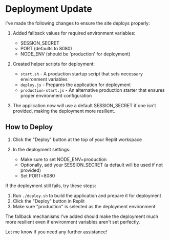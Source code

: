 # Deployment Update

I've made the following changes to ensure the site deploys properly:

1. Added fallback values for required environment variables:
   - SESSION_SECRET
   - PORT (defaults to 8080)
   - NODE_ENV (should be 'production' for deployment)

2. Created helper scripts for deployment:
   - `start.sh` - A production startup script that sets necessary environment variables
   - `deploy.js` - Prepares the application for deployment
   - `production-start.js` - An alternative production starter that ensures proper environment configuration

3. The application now will use a default SESSION_SECRET if one isn't provided, making the deployment more resilient.

## How to Deploy

1. Click the "Deploy" button at the top of your Replit workspace

2. In the deployment settings:
   - Make sure to set NODE_ENV=production
   - Optionally, add your SESSION_SECRET (a default will be used if not provided)
   - Set PORT=8080

If the deployment still fails, try these steps:

1. Run `./deploy.sh` to build the application and prepare it for deployment
2. Click the "Deploy" button in Replit
3. Make sure "production" is selected as the deployment environment

The fallback mechanisms I've added should make the deployment much more resilient even if environment variables aren't set perfectly.

Let me know if you need any further assistance!